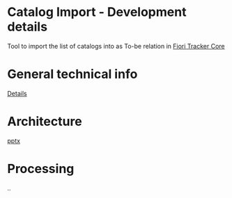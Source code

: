 # Catalog Import - Development details

Tool to import the list of catalogs into as To-be relation in [Fiori Tracker Core](/ft-core.md)

# General technical info
[Details](/tech/ci.md)

# Architecture
[pptx](/dev/arch/ci.pptx)

# Processing
..


